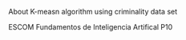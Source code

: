 About
K-measn algorithm using criminality data set

ESCOM Fundamentos de Inteligencia Artifical P10
